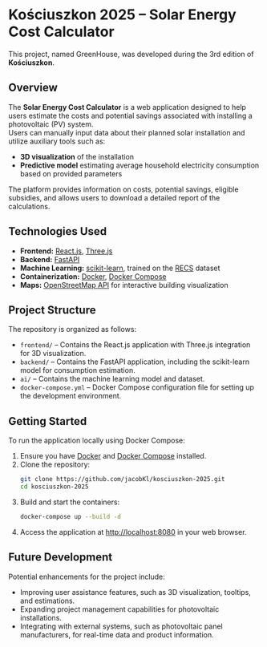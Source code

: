 
# Kościuszkon 2025 – Solar Energy Cost Calculator

This project, named GreenHouse, was developed during the 3rd edition of **Kościuszkon**.

## Overview

The **Solar Energy Cost Calculator** is a web application designed to help users estimate the costs and potential savings associated with installing a photovoltaic (PV) system.  
Users can manually input data about their planned solar installation and utilize auxiliary tools such as:

- **3D visualization** of the installation
- **Predictive model** estimating average household electricity consumption based on provided parameters

The platform provides information on costs, potential savings, eligible subsidies, and allows users to download a detailed report of the calculations.

## Technologies Used

- **Frontend:** [React.js](https://reactjs.org/), [Three.js](https://threejs.org/)
- **Backend:** [FastAPI](https://fastapi.tiangolo.com/)
- **Machine Learning:** [scikit-learn](https://scikit-learn.org/), trained on the [RECS](https://www.eia.gov/consumption/residential/) dataset
- **Containerization:** [Docker](https://www.docker.com/), [Docker Compose](https://docs.docker.com/compose/)
- **Maps:** [OpenStreetMap API](https://www.openstreetmap.org/) for interactive building visualization

## Project Structure

The repository is organized as follows:

- `frontend/` – Contains the React.js application with Three.js integration for 3D visualization.
- `backend/` – Contains the FastAPI application, including the scikit-learn model for consumption estimation.
- `ai/` – Contains the machine learning model and dataset.
- `docker-compose.yml` – Docker Compose configuration file for setting up the development environment.

## Getting Started

To run the application locally using Docker Compose:

1. Ensure you have [Docker](https://www.docker.com/) and [Docker Compose](https://docs.docker.com/compose/) installed.
2. Clone the repository:
   ```bash
   git clone https://github.com/jacobKl/kosciuszkon-2025.git
   cd kosciuszkon-2025
   ```
3. Build and start the containers:
   ```bash
   docker-compose up --build -d
   ```
4. Access the application at [http://localhost:8080](http://localhost:8081) in your web browser.

## Future Development

Potential enhancements for the project include:

- Improving user assistance features, such as 3D visualization, tooltips, and estimations.
- Expanding project management capabilities for photovoltaic installations.
- Integrating with external systems, such as photovoltaic panel manufacturers, for real-time data and product information.
